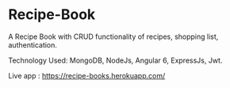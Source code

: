 # Recipe-Book
A Recipe Book with CRUD functionality of recipes, shopping list, authentication.

Technology Used: MongoDB, NodeJs, Angular 6, ExpressJs, Jwt.

Live app : https://recipe-books.herokuapp.com/
